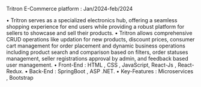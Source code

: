 Tritron E-Commerce platform : Jan/2024-feb/2024

• Tritron serves as a specialized electronics hub, offering a seamless shopping experience for end users while providing a robust platform for sellers to showcase and sell their products.
• Tritron allows comprehensive CRUD operations like updation for new products, discount prices, consumer cart management for order placement and dynamic business operations including product search and comparison based on filters, order statuses management, seller registrations approval by admin, and feedback based user management.
• Front-End : HTML , CSS , JavaScript, React-Js , React-Redux. • Back-End : SpringBoot , ASP .NET. • Key-Features : Microservices , Bootstrap
